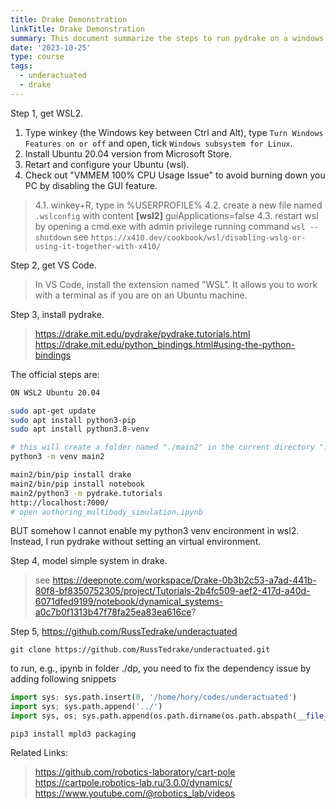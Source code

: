```yaml
---
title: Drake Demonstration
linkTitle: Drake Demonstration
summary: This document summarize the steps to run pydrake on a windows machine with similar experience on an Ubuntu machine.
date: '2023-10-25'
type: course
tags:
  - underactuated
  - drake
---
```


<!-- {{< toc hide_on="xl" >}} -->


Step 1, get WSL2.
1. Type winkey (the Windows key between Ctrl and Alt), type `Turn Windows Features on or off` and open, tick `Windows subsystem for Linux`. 
2. Install Ubuntu 20.04 version from Microsoft Store.
3. Retart and configure your Ubuntu (wsl).
4. Check out "VMMEM 100% CPU Usage Issue" to avoid burning down you PC by disabling the GUI feature.
> 4.1. winkey+R, type in %USERPROFILE%
> 4.2. create a new file named `.wslconfig` with content
> **[wsl2]** 
> guiApplications=false
> 4.3. restart wsl by opening a cmd.exe with admin privilege running command `wsl --shutdown`
> see `https://x410.dev/cookbook/wsl/disabling-wslg-or-using-it-together-with-x410/`

Step 2, get VS Code.
> In VS Code, install the extension named "WSL". It allows you to work with a terminal as if you are on an Ubuntu machine.

Step 3, install pydrake.
> https://drake.mit.edu/pydrake/pydrake.tutorials.html
> https://drake.mit.edu/python_bindings.html#using-the-python-bindings

The official steps are:
```bash
ON WSL2 Ubuntu 20.04

sudo apt-get update
sudo apt install python3-pip
sudo apt install python3.8-venv

# this will create a folder named "./main2" in the current directory "."
python3 -m venv main2

main2/bin/pip install drake
main2/bin/pip install notebook
main2/python3 -m pydrake.tutorials
http://localhost:7000/
# open authoring_multibody_simulation.ipynb
```
BUT somehow I cannot enable my python3 venv encironment in wsl2. Instead, I run pydrake without setting an virtual environment.

Step 4, model simple system in drake. 
> see https://deepnote.com/workspace/Drake-0b3b2c53-a7ad-441b-80f8-bf8350752305/project/Tutorials-2b4fc509-aef2-417d-a40d-6071dfed9199/notebook/dynamical_systems-a0c7b0f1313b47f78fa25ea83ea616ce?


Step 5, https://github.com/RussTedrake/underactuated

`git clone https://github.com/RussTedrake/underactuated.git`

to run, e.g., ipynb in folder ./dp, you need to fix the dependency issue by adding following snippets
```python
import sys; sys.path.insert(0, '/home/hory/codes/underactuated')
import sys; sys.path.append('../')
import sys, os; sys.path.append(os.path.dirname(os.path.abspath(__file__)))
```

`pip3 install mpld3 packaging`



Related Links:
> https://github.com/robotics-laboratory/cart-pole
> https://cartpole.robotics-lab.ru/3.0.0/dynamics/
> https://www.youtube.com/@robotics_lab/videos
